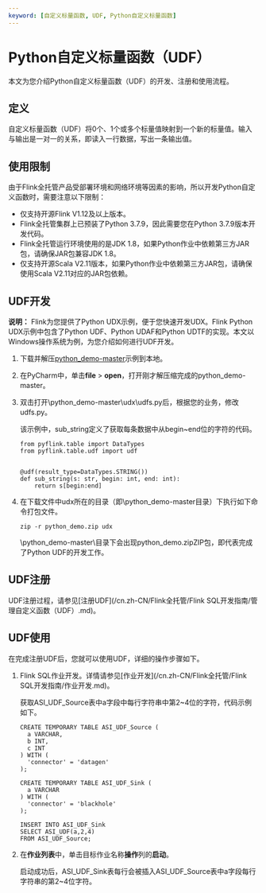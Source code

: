 ```yaml
---
keyword: [自定义标量函数, UDF, Python自定义标量函数]
---
```


# Python自定义标量函数（UDF）

本文为您介绍Python自定义标量函数（UDF）的开发、注册和使用流程。

## 定义

自定义标量函数（UDF）将0个、1个或多个标量值映射到一个新的标量值。输入与输出是一对一的关系，即读入一行数据，写出一条输出值。

## 使用限制

由于Flink全托管产品受部署环境和网络环境等因素的影响，所以开发Python自定义函数时，需要注意以下限制：

-   仅支持开源Flink V1.12及以上版本。
-   Flink全托管集群上已预装了Python 3.7.9，因此需要您在Python 3.7.9版本开发代码。
-   Flink全托管运行环境使用的是JDK 1.8，如果Python作业中依赖第三方JAR包，请确保JAR包兼容JDK 1.8。
-   仅支持开源Scala V2.11版本，如果Python作业中依赖第三方JAR包，请确保使用Scala V2.11对应的JAR包依赖。

## UDF开发

**说明：** Flink为您提供了Python UDX示例，便于您快速开发UDX。Flink Python UDX示例中包含了Python UDF、Python UDAF和Python UDTF的实现。本文以Windows操作系统为例，为您介绍如何进行UDF开发。

1.  下载并解压[python\_demo-master](https://github.com/RealtimeCompute/python_demo)示例到本地。
2.  在PyCharm中，单击**file** \> **open**，打开刚才解压缩完成的python\_demo-master。
3.  双击打开\\python\_demo-master\\udx\\udfs.py后，根据您的业务，修改udfs.py。

    该示例中，sub\_string定义了获取每条数据中从begin~end位的字符的代码。

    ```
    from pyflink.table import DataTypes
    from pyflink.table.udf import udf
    
    
    @udf(result_type=DataTypes.STRING())
    def sub_string(s: str, begin: int, end: int):
        return s[begin:end]
    ```

4.  在下载文件中udx所在的目录（即\\python\_demo-master目录）下执行如下命令打包文件。

    ```
    zip -r python_demo.zip udx
    ```

    \\python\_demo-master\\目录下会出现python\_demo.zipZIP包，即代表完成了Python UDF的开发工作。


## UDF注册

UDF注册过程，请参见[注册UDF](/cn.zh-CN/Flink全托管/Flink SQL开发指南/管理自定义函数（UDF）.md)。

## UDF使用

在完成注册UDF后，您就可以使用UDF，详细的操作步骤如下。

1.  Flink SQL作业开发。详情请参见[作业开发](/cn.zh-CN/Flink全托管/Flink SQL开发指南/作业开发.md)。

    获取ASI\_UDF\_Source表中a字段中每行字符串中第2~4位的字符，代码示例如下。

    ```
    CREATE TEMPORARY TABLE ASI_UDF_Source (
      a VARCHAR,
      b INT,
      c INT
    ) WITH (
      'connector' = 'datagen'
    );
    
    CREATE TEMPORARY TABLE ASI_UDF_Sink (
      a VARCHAR
    ) WITH (
      'connector' = 'blackhole'
    );
    
    INSERT INTO ASI_UDF_Sink
    SELECT ASI_UDF(a,2,4)
    FROM ASI_UDF_Source;
    ```

2.  在**作业列表**中，单击目标作业名称**操作**列的**启动**。

    启动成功后，ASI\_UDF\_Sink表每行会被插入ASI\_UDF\_Source表中a字段每行字符串的第2~4位字符。


